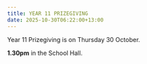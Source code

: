 ```yaml
---
title: YEAR 11 PRIZEGIVING
date: 2025-10-30T06:22:00+13:00
---
```

Year 11 Prizegiving is on Thursday 30 October.

**1.30pm** in the School Hall.
